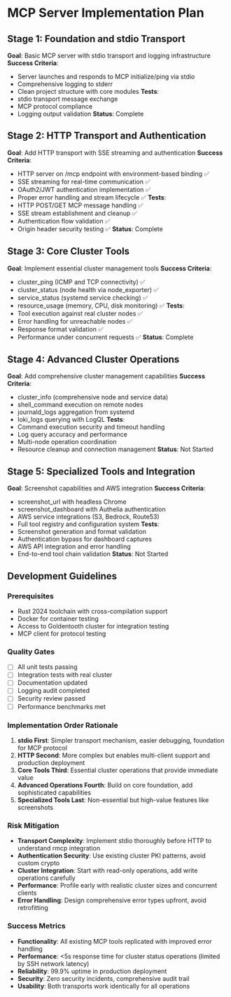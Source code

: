# MCP Server Implementation Plan

## Stage 1: Foundation and stdio Transport
**Goal**: Basic MCP server with stdio transport and logging infrastructure
**Success Criteria**:
- Server launches and responds to MCP initialize/ping via stdio
- Comprehensive logging to stderr
- Clean project structure with core modules
**Tests**:
- stdio transport message exchange
- MCP protocol compliance
- Logging output validation
**Status**: Complete

## Stage 2: HTTP Transport and Authentication
**Goal**: Add HTTP transport with SSE streaming and authentication
**Success Criteria**:
- HTTP server on /mcp endpoint with environment-based binding ✅
- SSE streaming for real-time communication ✅
- OAuth2/JWT authentication implementation ✅
- Proper error handling and stream lifecycle ✅
**Tests**:
- HTTP POST/GET MCP message handling ✅
- SSE stream establishment and cleanup ✅
- Authentication flow validation ✅
- Origin header security testing ✅
**Status**: Complete

## Stage 3: Core Cluster Tools
**Goal**: Implement essential cluster management tools
**Success Criteria**:
- cluster_ping (ICMP and TCP connectivity) ✅
- cluster_status (node health via node_exporter) ✅
- service_status (systemd service checking) ✅
- resource_usage (memory, CPU, disk monitoring) ✅
**Tests**:
- Tool execution against real cluster nodes ✅
- Error handling for unreachable nodes ✅
- Response format validation ✅
- Performance under concurrent requests ✅
**Status**: Complete

## Stage 4: Advanced Cluster Operations
**Goal**: Add comprehensive cluster management capabilities
**Success Criteria**:
- cluster_info (comprehensive node and service data)
- shell_command execution on remote nodes
- journald_logs aggregation from systemd
- loki_logs querying with LogQL
**Tests**:
- Command execution security and timeout handling
- Log query accuracy and performance
- Multi-node operation coordination
- Resource cleanup and connection management
**Status**: Not Started

## Stage 5: Specialized Tools and Integration
**Goal**: Screenshot capabilities and AWS integration
**Success Criteria**:
- screenshot_url with headless Chrome
- screenshot_dashboard with Authelia authentication
- AWS service integrations (S3, Bedrock, Route53)
- Full tool registry and configuration system
**Tests**:
- Screenshot generation and format validation
- Authentication bypass for dashboard captures
- AWS API integration and error handling
- End-to-end tool chain validation
**Status**: Not Started

## Development Guidelines

### Prerequisites
- Rust 2024 toolchain with cross-compilation support
- Docker for container testing
- Access to Goldentooth cluster for integration testing
- MCP client for protocol testing

### Quality Gates
- [ ] All unit tests passing
- [ ] Integration tests with real cluster
- [ ] Documentation updated
- [ ] Logging audit completed
- [ ] Security review passed
- [ ] Performance benchmarks met

### Implementation Order Rationale

1. **stdio First**: Simpler transport mechanism, easier debugging, foundation for MCP protocol
2. **HTTP Second**: More complex but enables multi-client support and production deployment
3. **Core Tools Third**: Essential cluster operations that provide immediate value
4. **Advanced Operations Fourth**: Build on core foundation, add sophisticated capabilities
5. **Specialized Tools Last**: Non-essential but high-value features like screenshots

### Risk Mitigation

- **Transport Complexity**: Implement stdio thoroughly before HTTP to understand rmcp integration
- **Authentication Security**: Use existing cluster PKI patterns, avoid custom crypto
- **Cluster Integration**: Start with read-only operations, add write operations carefully
- **Performance**: Profile early with realistic cluster sizes and concurrent clients
- **Error Handling**: Design comprehensive error types upfront, avoid retrofitting

### Success Metrics

- **Functionality**: All existing MCP tools replicated with improved error handling
- **Performance**: <5s response time for cluster status operations (limited by SSH network latency)
- **Reliability**: 99.9% uptime in production deployment
- **Security**: Zero security incidents, comprehensive audit trail
- **Usability**: Both transports work identically for all operations
